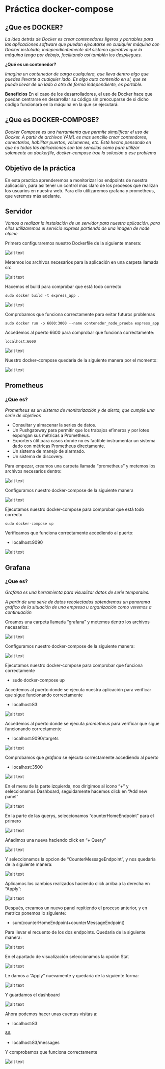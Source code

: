 # Práctica docker-compose

## ¿Que es DOCKER?

_La idea detrás de Docker es crear contenedores ligeros y portables para las aplicaciones software que puedan ejecutarse en cualquier máquina con Docker instalado, independientemente del sistema operativo que la máquina tenga por debajo, facilitando así también los despliegues._

**¿Qué es un contenedor?**

_Imagina un contenedor de carga cualquiera, que lleva dentro algo que puedes llevarte a cualquier lado. Es algo auto contenido en sí, que se puede llevar de un lado a otro de forma independiente, es portable._

**Beneficios**
En el caso de los desarrolladores, el uso de Docker hace que puedan centrarse en desarrollar su código sin preocuparse de si dicho código funcionará en la máquina en la que se ejecutará.
 
## ¿Que es DOCKER-COMPOSE?
_Docker Compose es una herramienta que permite simplificar el uso de Docker. A partir de archivos YAML es mas sencillo crear contendores, conectarlos, habilitar puertos, volumenes, etc. Está hecho pensando en que no todas las aplicaciones son tan sencillas como para utilizar solamente un dockerfile, docker-compose trae la solución a ese problema_

## Objetivo de la práctica

En esta practica aprenderemos a monitorizar los endpoints de nuestra aplicación, para así tener un control mas claro de los procesos que realizan los usuarios en
nuestra web. Para ello utilizaremos grafana y prometheus, que veremos más adelante.

## Servidor

_Vamos a realizar la instalación de un servidor para nuestra aplicación, para ellos utilizaremos el servicio express partiendo de una imagen de node alpine_

Primero configuraremos nuestro Dockerfile de la siguiente manera:

![alt text](./img/1.png)

Metemos los archivos necesarios para la aplicación en una carpeta llamada src

![alt text](./img/2.png)

Hacemos el build para comprobar que está todo correcto

```
sudo docker build -t express_app .
```
![alt text](./img/3.png)

Comprobamos que funciona correctamente para evitar futuros problemas

```
sudo docker run -p 6600:3000 --name contenedor_node_prueba express_app
```

Accedemos al puerto 6600 para comprobar que funciona correctamente:

```
localhost:6600
```
![alt text](./img/4.png)

Nuestro docker-compose quedaria de la siguiente manera por el momento:

![alt text](./img/5.png)

## Prometheus

### ¿Que es?

_Prometheus es un sistema de monitorización y de alerta, que cumple una serie de objetivos_

- Consultar y almacenar la series de datos.
- Un Pushgateway para permitir que los trabajos efímeros y por lotes expongan sus métricas a Prometheus.
- Exporters útil para casos donde no es factible instrumentar un sistema dado con métricas Prometheus directamente.
- Un sistema de manejo de alarmado.
- Un sistema de discovery.

Para empezar, creamos una carpeta llamada “prometheus” y metemos los archivos necesarios dentro:

![alt text](./img/a.png)

Configuramos nuestro docker-compose de la siguiente manera

![alt text](./img/6.png)

Ejecutamos nuestro docker-compose para comprobar que está todo correcto
```
sudo docker-compose up
```
Verificamos que funciona correctamente accediendo al puerto:

- localhost:9090

![alt text](./img/7.png)

## Grafana

### ¿Que es?

_Grafana es una herramienta para visualizar datos de serie temporales._

_A partir de una serie de datos recolectados obtendremos un panorama gráfico de la situación de una empresa u organización como veremos a continuación_

Creamos una carpeta llamada “grafana” y metemos dentro los archivos necesarios:

![alt text](./img/b.png)

Configuramos nuestro docker-compose de la siguiente manera:

![alt text](./img/8.png)

Ejecutamos nuestro docker-compose para comprobar que funciona correctamente

- sudo docker-compose up

Accedemos al puerto donde se ejecuta nuestra aplicación para verificar que sigue funcionando correctamente

- localhost:83

![alt text](./img/9.png)

Accedemos al puerto donde se ejecuta _prometheus_ para verificar que sigue funcionando correctamente

- localhost:9090/targets

![alt text](./img/10.png)

Comprobamos que _grafana_ se ejecuta correctamente accediendo al puerto

- localhost:3500

![alt text](./img/11.png)

En el menu de la parte izquierda, nos dirigimos al icono “+” y seleccionamos Dashboard, seguidamente hacemos click en “Add new panel”

![alt text](./img/12.png)

En la parte de las querys, seleccionamos “counterHomeEndpoint” para el primero

![alt text](./img/13.png)

Añadimos una nueva haciendo click en “+ Query”

![alt text](./img/14.png)

Y seleccionamos la opcion de “CounterMessageEndpoint”, y nos quedaria de la siguiente manera:

![alt text](./img/15.png)

Aplicamos los cambios realizados haciendo click arriba a la derecha en “Apply”:

![alt text](./img/16.png)

Después, creamos un nuevo panel repitiendo el proceso anterior, y en metrics ponemos lo siguiente:

- sum(counterHomeEndpoint+counterMessageEndpoint)

Para llevar el recuento de los dos endpoints. Quedaria de la siguiente manera:

![alt text](./img/17.png)

En el apartado de visualización seleccionamos la opción Stat

![alt text](./img/18.png)

Le damos a “Apply” nuevamente y quedaria de la siguiente forma:

![alt text](./img/19.png)

Y guardamos el dashboard

![alt text](./img/save.png)

Ahora podemos hacer unas cuentas visitas a:
- localhost:83

&&

- localhost:83/messages

Y comprobamos que funciona correctamente

![alt text](./img/20.png)